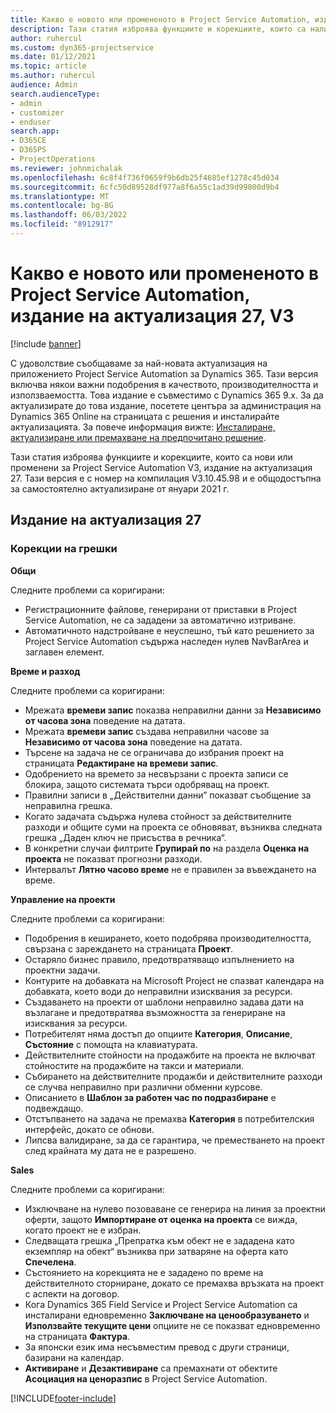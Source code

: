 ```yaml
---
title: Какво е новото или промененото в Project Service Automation, издание на актуализация 27, V3
description: Тази статия изброява функциите и корекциите, които са налични в Project Service Automation V3, издание на актуализация 27, V3.
author: ruhercul
ms.custom: dyn365-projectservice
ms.date: 01/12/2021
ms.topic: article
ms.author: ruhercul
audience: Admin
search.audienceType:
- admin
- customizer
- enduser
search.app:
- D365CE
- D365PS
- ProjectOperations
ms.reviewer: johnmichalak
ms.openlocfilehash: 6c8f4f736f0659f9b6db25f4685ef1278c45d034
ms.sourcegitcommit: 6cfc50d89528df977a8f6a55c1ad39d99800d9b4
ms.translationtype: MT
ms.contentlocale: bg-BG
ms.lasthandoff: 06/03/2022
ms.locfileid: "8912917"
---
```

# <a name="whats-new-or-changed-in-project-service-automation-update-release-27-v3"></a>Какво е новото или промененото в Project Service Automation, издание на актуализация 27, V3

[!include [banner](../includes/psa-now-project-operations.md)]

С удоволствие съобщаваме за най-новата актуализация на приложението Project Service Automation за Dynamics 365. Тази версия включва някои важни подобрения в качеството, производителността и използваемостта. Това издание е съвместимо с Dynamics 365 9.x. За да актуализирате до това издание, посетете центъра за администрация на Dynamics 365 Online на страницата с решения и инсталирайте актуализацията. За повече информация вижте: [Инсталиране, актуализиране или премахване на предпочитано решение](/power-platform/admin/install-remove-preferred-solution).

Тази статия изброява функциите и корекциите, които са нови или променени за Project Service Automation V3, издание на актуализация 27. Тази версия е с номер на компилация V3.10.45.98 и е общодостъпна за самостоятелно актуализиране от януари 2021 г.

## <a name="update-release-27"></a>Издание на актуализация 27

### <a name="bug-fixes"></a>Корекции на грешки

**Общи**

Следните проблеми са коригирани:

- Регистрационните файлове, генерирани от приставки в Project Service Automation, не са зададени за автоматично изтриване.
- Автоматичното надстройване е неуспешно, тъй като решението за Project Service Automation съдържа наследен нулев NavBarArea и заглавен елемент.

**Време и разход**

Следните проблеми са коригирани:

- Мрежата **времеви запис** показва неправилни данни за **Независимо от часова зона** поведение на датата.
- Мрежата **времеви запис** създава неправилни часове за **Независимо от часова зона** поведение на датата.
- Търсене на задача не се ограничава до избрания проект на страницата **Редактиране на времеви запис**.
- Одобрението на времето за несвързани с проекта записи се блокира, защото системата търси одобряващ на проект.
- Правилни записи в „Действителни данни” показват съобщение за неправилна грешка.
- Когато задачата съдържа нулева стойност за действителните разходи и общите суми на проекта се обновяват, възниква следната грешка „Даден ключ не присъства в речника“.
- В конкретни случаи филтрите **Групирай по** на раздела **Оценка на проекта** не показват прогнозни разходи.
- Интервалът **Лятно часово време** не е правилен за въвеждането на време.

**Управление на проекти**

Следните проблеми са коригирани:

- Подобрения в кеширането, което подобрява производителността, свързана с зареждането на страницата **Проект**.
- Остаряло бизнес правило, предотвратяващо изпълнението на проектни задачи.
- Контурите на добавката на Microsoft Project не спазват календара на добавката, което води до неправилни изисквания за ресурси.
- Създаването на проекти от шаблони неправилно задава дати на възлагане и предотвратява възможността за генериране на изисквания за ресурси.
- Потребителят няма достъп до опциите **Категория**, **Описание**, **Състояние** с помощта на клавиатурата.
- Действителните стойности на продажбите на проекта не включват стойностите на продажбите на такси и материали.
- Събирането на действителните продажби и действителните разходи се случва неправилно при различни обменни курсове.
- Описанието в **Шаблон за работен час по подразбиране** е подвеждащо.
- Отстъпването на задача не премахва **Категория** в потребителския интерфейс, докато се обнови.
- Липсва валидиране, за да се гарантира, че преместването на проект след крайната му дата не е разрешено.

**Sales**

Следните проблеми са коригирани:

- Изключване на нулево позоваване се генерира на линия за проектни оферти, защото **Импортиране от оценка на проекта** се вижда, когато проект не е избран.
- Следващата грешка „Препратка към обект не е зададена като екземпляр на обект“ възниква при затваряне на оферта като **Спечелена**.
- Състоянието на корекцията не е зададено по време на действителното сторниране, докато се премахва връзката на проект с аспекти на договор.
- Кога Dynamics 365 Field Service и Project Service Automation са инсталирани едновременно **Заключване на ценообразуването** и **Използвайте текущите цени** опциите не се показват едновременно на страницата **Фактура**.
- За японски език има несъвместим превод с други страници, базирани на календар.
- **Активиране** и **Дезактивиране** са премахнати от обектите **Асоциация на ценоразпис** в Project Service Automation.


[!INCLUDE[footer-include](../includes/footer-banner.md)]
